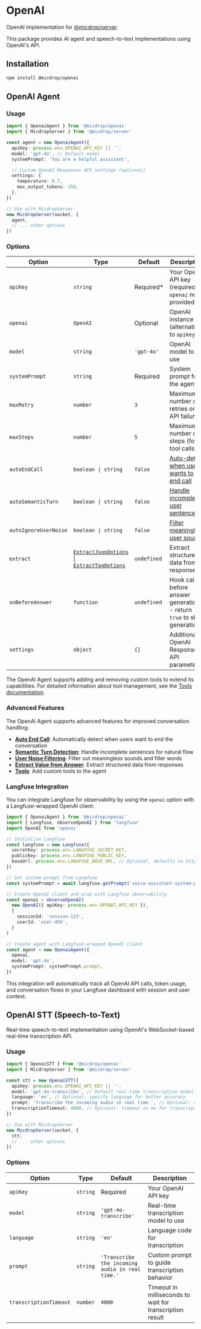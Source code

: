 # OpenAI

OpenAI implementation for [@micdrop/server](../../server).

This package provides AI agent and speech-to-text implementations using OpenAI's API.

## Installation

```bash
npm install @micdrop/openai
```

## OpenAI Agent

### Usage

```typescript
import { OpenaiAgent } from '@micdrop/openai'
import { MicdropServer } from '@micdrop/server'

const agent = new OpenaiAgent({
  apiKey: process.env.OPENAI_API_KEY || '',
  model: 'gpt-4o', // Default model
  systemPrompt: 'You are a helpful assistant',

  // Custom OpenAI Responses API settings (optional)
  settings: {
    temperature: 0.7,
    max_output_tokens: 150,
  },
})

// Use with MicdropServer
new MicdropServer(socket, {
  agent,
  // ... other options
})
```

### Options

| Option                | Type                                                                                                                              | Default     | Description                                                              |
| --------------------- | --------------------------------------------------------------------------------------------------------------------------------- | ----------- | ------------------------------------------------------------------------ |
| `apiKey`              | `string`                                                                                                                          | Required\*  | Your OpenAI API key (required if `openai` not provided)                  |
| `openai`              | `OpenAI`                                                                                                                          | Optional    | OpenAI instance (alternative to `apiKey`)                                |
| `model`               | `string`                                                                                                                          | `'gpt-4o'`  | OpenAI model to use                                                      |
| `systemPrompt`        | `string`                                                                                                                          | Required    | System prompt for the agent                                              |
| `maxRetry`            | `number`                                                                                                                          | `3`         | Maximum number of retries on API failures                                |
| `maxSteps`            | `number`                                                                                                                          | `5`         | Maximum number of steps (for tool calls)                                 |
| `autoEndCall`         | `boolean \| string`                                                                                                               | `false`     | [Auto-detect when user wants to end call](../../server/auto-end-call)    |
| `autoSemanticTurn`    | `boolean \| string`                                                                                                               | `false`     | [Handle incomplete user sentences](../../server/semantic-turn-detection) |
| `autoIgnoreUserNoise` | `boolean \| string`                                                                                                               | `false`     | [Filter meaningless user sounds](../../server/user-noise-filtering)      |
| `extract`             | [`ExtractJsonOptions`](../../server/extract#json-extraction) \| [`ExtractTagOptions`](../../server/extract#custom-tag-extraction) | `undefined` | Extract structured data from responses                                   |
| `onBeforeAnswer`      | `function`                                                                                                                        | `undefined` | Hook called before answer generation - return `true` to skip generation  |
| `settings`            | `object`                                                                                                                          | `{}`        | Additional OpenAI Responses API parameters                               |

The OpenAI Agent supports adding and removing custom tools to extend its capabilities. For detailed information about tool management, see the [Tools documentation](../../server/tools).

### Advanced Features

The OpenAI Agent supports advanced features for improved conversation handling:

- **[Auto End Call](../../server/auto-end-call)**: Automatically detect when users want to end the conversation
- **[Semantic Turn Detection](../../server/semantic-turn-detection)**: Handle incomplete sentences for natural flow
- **[User Noise Filtering](../../server/user-noise-filtering)**: Filter out meaningless sounds and filler words
- **[Extract Value from Answer](../../server/extract)**: Extract structured data from responses
- **[Tools](../../server/tools)**: Add custom tools to the agent

### Langfuse Integration

You can integrate Langfuse for observability by using the `openai` option with a Langfuse-wrapped OpenAI client:

```typescript
import { OpenaiAgent } from '@micdrop/openai'
import { Langfuse, observeOpenAI } from 'langfuse'
import OpenAI from 'openai'

// Initialize Langfuse
const langfuse = new Langfuse({
  secretKey: process.env.LANGFUSE_SECRET_KEY,
  publicKey: process.env.LANGFUSE_PUBLIC_KEY,
  baseUrl: process.env.LANGFUSE_BASE_URL, // Optional, defaults to https://cloud.langfuse.com
})

// Get system prompt from Langfuse
const systemPrompt = await langfuse.getPrompt('voice-assistant-system-prompt')

// Create OpenAI client and wrap with Langfuse observability
const openai = observeOpenAI(
  new OpenAI({ apiKey: process.env.OPENAI_API_KEY }),
  {
    sessionId: 'session-123',
    userId: 'user-456',
  }
)

// Create agent with Langfuse-wrapped OpenAI client
const agent = new OpenaiAgent({
  openai,
  model: 'gpt-4o',
  systemPrompt: systemPrompt.prompt,
})
```

This integration will automatically track all OpenAI API calls, token usage, and conversation flows in your Langfuse dashboard with session and user context.

## OpenAI STT (Speech-to-Text)

Real-time speech-to-text implementation using OpenAI's WebSocket-based real-time transcription API.

### Usage

```typescript
import { OpenaiSTT } from '@micdrop/openai'
import { MicdropServer } from '@micdrop/server'

const stt = new OpenaiSTT({
  apiKey: process.env.OPENAI_API_KEY || '',
  model: 'gpt-4o-transcribe', // Default real-time transcription model
  language: 'en', // Optional: specify language for better accuracy
  prompt: 'Transcribe the incoming audio in real time.', // Optional: custom prompt
  transcriptionTimeout: 4000, // Optional: timeout in ms for transcription
})

// Use with MicdropServer
new MicdropServer(socket, {
  stt,
  // ... other options
})
```

### Options

| Option                 | Type     | Default                                         | Description                                              |
| ---------------------- | -------- | ----------------------------------------------- | -------------------------------------------------------- |
| `apiKey`               | `string` | Required                                        | Your OpenAI API key                                      |
| `model`                | `string` | `'gpt-4o-transcribe'`                           | Real-time transcription model to use                     |
| `language`             | `string` | `'en'`                                          | Language code for transcription                          |
| `prompt`               | `string` | `'Transcribe the incoming audio in real time.'` | Custom prompt to guide transcription behavior            |
| `transcriptionTimeout` | `number` | `4000`                                          | Timeout in milliseconds to wait for transcription result |
